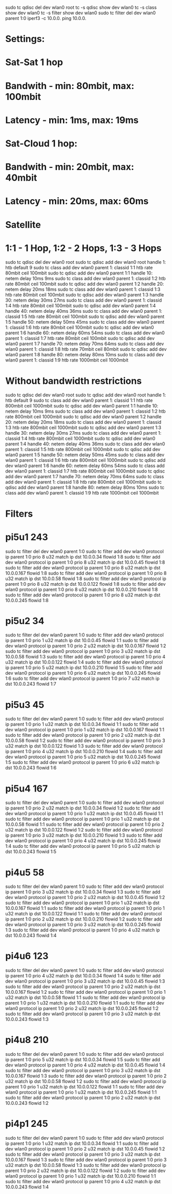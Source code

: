 sudo tc qdisc del dev wlan0 root
tc -s qdisc show dev wlan0
tc -s class show dev wlan0
tc -s filter show dev wlan0
sudo tc filter del dev wlan0 parent 1:0
iperf3 -c 10.0.0.
ping 10.0.0.
# Settings:
# Sat-Sat 1 hop
#   Bandwith - min: 80mbit, max: 100mbit
#   Latency - min: 1ms, max: 19ms
#
# Sat-Cloud 1 hop:
#   Bandwith - min: 20mbit, max: 40mbit
#   Latency - min: 20ms, max: 60ms
#
# Satellite
# 1:1 - 1 Hop, 1:2 - 2 Hops, 1:3 - 3 Hops
sudo tc qdisc del dev wlan0 root
sudo tc qdisc add dev wlan0 root handle 1: htb default 9
sudo tc class add dev wlan0 parent 1: classid 1:1 htb rate 80mbit ceil 100mbit
sudo tc qdisc add dev wlan0 parent 1:1 handle 10: netem delay 10ms 9ms
sudo tc class add dev wlan0 parent 1: classid 1:2 htb rate 80mbit ceil 100mbit
sudo tc qdisc add dev wlan0 parent 1:2 handle 20: netem delay 20ms 18ms
sudo tc class add dev wlan0 parent 1: classid 1:3 htb rate 80mbit ceil 100mbit
sudo tc qdisc add dev wlan0 parent 1:3 handle 30: netem delay 30ms 27ms
sudo tc class add dev wlan0 parent 1: classid 1:4 htb rate 80mbit ceil 100mbit
sudo tc qdisc add dev wlan0 parent 1:4 handle 40: netem delay 40ms 36ms
sudo tc class add dev wlan0 parent 1: classid 1:5 htb rate 80mbit ceil 100mbit
sudo tc qdisc add dev wlan0 parent 1:5 handle 50: netem delay 50ms 45ms
sudo tc class add dev wlan0 parent 1: classid 1:6 htb rate 80mbit ceil 100mbit
sudo tc qdisc add dev wlan0 parent 1:6 handle 60: netem delay 60ms 54ms
sudo tc class add dev wlan0 parent 1: classid 1:7 htb rate 80mbit ceil 100mbit
sudo tc qdisc add dev wlan0 parent 1:7 handle 70: netem delay 70ms 64ms
sudo tc class add dev wlan0 parent 1: classid 1:8 htb rate 70mbit ceil 80mbit
sudo tc qdisc add dev wlan0 parent 1:8 handle 80: netem delay 80ms 10ms
sudo tc class add dev wlan0 parent 1: classid 1:9 htb rate 1000mbit ceil 1000mbit

# Without bandwidth restrictions
sudo tc qdisc del dev wlan0 root
sudo tc qdisc add dev wlan0 root handle 1: htb default 9
sudo tc class add dev wlan0 parent 1: classid 1:1 htb rate 800mbit ceil 1000mbit
sudo tc qdisc add dev wlan0 parent 1:1 handle 10: netem delay 10ms 9ms
sudo tc class add dev wlan0 parent 1: classid 1:2 htb rate 800mbit ceil 1000mbit
sudo tc qdisc add dev wlan0 parent 1:2 handle 20: netem delay 20ms 18ms
sudo tc class add dev wlan0 parent 1: classid 1:3 htb rate 800mbit ceil 1000mbit
sudo tc qdisc add dev wlan0 parent 1:3 handle 30: netem delay 30ms 27ms
sudo tc class add dev wlan0 parent 1: classid 1:4 htb rate 800mbit ceil 1000mbit
sudo tc qdisc add dev wlan0 parent 1:4 handle 40: netem delay 40ms 36ms
sudo tc class add dev wlan0 parent 1: classid 1:5 htb rate 800mbit ceil 1000mbit
sudo tc qdisc add dev wlan0 parent 1:5 handle 50: netem delay 50ms 45ms
sudo tc class add dev wlan0 parent 1: classid 1:6 htb rate 800mbit ceil 1000mbit
sudo tc qdisc add dev wlan0 parent 1:6 handle 60: netem delay 60ms 54ms
sudo tc class add dev wlan0 parent 1: classid 1:7 htb rate 800mbit ceil 1000mbit
sudo tc qdisc add dev wlan0 parent 1:7 handle 70: netem delay 70ms 64ms
sudo tc class add dev wlan0 parent 1: classid 1:8 htb rate 800mbit ceil 1000mbit
sudo tc qdisc add dev wlan0 parent 1:8 handle 80: netem delay 80ms 10ms
sudo tc class add dev wlan0 parent 1: classid 1:9 htb rate 1000mbit ceil 1000mbit

# Filters
# pi5u1 243
sudo tc filter del dev wlan0 parent 1:0
sudo tc filter add dev wlan0 protocol ip parent 1:0 prio 8 u32 match ip dst 10.0.0.34 flowid 1:8
sudo tc filter add dev wlan0 protocol ip parent 1:0 prio 8 u32 match ip dst 10.0.0.45 flowid 1:8
sudo tc filter add dev wlan0 protocol ip parent 1:0 prio 8 u32 match ip dst 10.0.0.167 flowid 1:8
sudo tc filter add dev wlan0 protocol ip parent 1:0 prio 8 u32 match ip dst 10.0.0.58 flowid 1:8
sudo tc filter add dev wlan0 protocol ip parent 1:0 prio 8 u32 match ip dst 10.0.0.122 flowid 1:8
sudo tc filter add dev wlan0 protocol ip parent 1:0 prio 8 u32 match ip dst 10.0.0.210 flowid 1:8
sudo tc filter add dev wlan0 protocol ip parent 1:0 prio 8 u32 match ip dst 10.0.0.245 flowid 1:8

# pi5u2 34
sudo tc filter del dev wlan0 parent 1:0
sudo tc filter add dev wlan0 protocol ip parent 1:0 prio 1 u32 match ip dst 10.0.0.45 flowid 1:1
sudo tc filter add dev wlan0 protocol ip parent 1:0 prio 2 u32 match ip dst 10.0.0.167 flowid 1:2
sudo tc filter add dev wlan0 protocol ip parent 1:0 prio 3 u32 match ip dst 10.0.0.58 flowid 1:3
sudo tc filter add dev wlan0 protocol ip parent 1:0 prio 4 u32 match ip dst 10.0.0.122 flowid 1:4
sudo tc filter add dev wlan0 protocol ip parent 1:0 prio 5 u32 match ip dst 10.0.0.210 flowid 1:5
sudo tc filter add dev wlan0 protocol ip parent 1:0 prio 6 u32 match ip dst 10.0.0.245 flowid 1:6
sudo tc filter add dev wlan0 protocol ip parent 1:0 prio 7 u32 match ip dst 10.0.0.243 flowid 1:7

# pi5u3 45
sudo tc filter del dev wlan0 parent 1:0
sudo tc filter add dev wlan0 protocol ip parent 1:0 prio 1 u32 match ip dst 10.0.0.34 flowid 1:1
sudo tc filter add dev wlan0 protocol ip parent 1:0 prio 1 u32 match ip dst 10.0.0.167 flowid 1:1
sudo tc filter add dev wlan0 protocol ip parent 1:0 prio 2 u32 match ip dst 10.0.0.58 flowid 1:2
sudo tc filter add dev wlan0 protocol ip parent 1:0 prio 3 u32 match ip dst 10.0.0.122 flowid 1:3
sudo tc filter add dev wlan0 protocol ip parent 1:0 prio 4 u32 match ip dst 10.0.0.210 flowid 1:4
sudo tc filter add dev wlan0 protocol ip parent 1:0 prio 5 u32 match ip dst 10.0.0.245 flowid 1:5
sudo tc filter add dev wlan0 protocol ip parent 1:0 prio 6 u32 match ip dst 10.0.0.243 flowid 1:6

# pi5u4 167
sudo tc filter del dev wlan0 parent 1:0
sudo tc filter add dev wlan0 protocol ip parent 1:0 prio 2 u32 match ip dst 10.0.0.34 flowid 1:2
sudo tc filter add dev wlan0 protocol ip parent 1:0 prio 1 u32 match ip dst 10.0.0.45 flowid 1:1
sudo tc filter add dev wlan0 protocol ip parent 1:0 prio 1 u32 match ip dst 10.0.0.58 flowid 1:1
sudo tc filter add dev wlan0 protocol ip parent 1:0 prio 2 u32 match ip dst 10.0.0.122 flowid 1:2
sudo tc filter add dev wlan0 protocol ip parent 1:0 prio 3 u32 match ip dst 10.0.0.210 flowid 1:3
sudo tc filter add dev wlan0 protocol ip parent 1:0 prio 4 u32 match ip dst 10.0.0.245 flowid 1:4
sudo tc filter add dev wlan0 protocol ip parent 1:0 prio 5 u32 match ip dst 10.0.0.243 flowid 1:5

# pi4u5 58
sudo tc filter del dev wlan0 parent 1:0
sudo tc filter add dev wlan0 protocol ip parent 1:0 prio 3 u32 match ip dst 10.0.0.34 flowid 1:3
sudo tc filter add dev wlan0 protocol ip parent 1:0 prio 2 u32 match ip dst 10.0.0.45 flowid 1:2
sudo tc filter add dev wlan0 protocol ip parent 1:0 prio 1 u32 match ip dst 10.0.0.167 flowid 1:1
sudo tc filter add dev wlan0 protocol ip parent 1:0 prio 1 u32 match ip dst 10.0.0.122 flowid 1:1
sudo tc filter add dev wlan0 protocol ip parent 1:0 prio 2 u32 match ip dst 10.0.0.210 flowid 1:2
sudo tc filter add dev wlan0 protocol ip parent 1:0 prio 3 u32 match ip dst 10.0.0.245 flowid 1:3
sudo tc filter add dev wlan0 protocol ip parent 1:0 prio 4 u32 match ip dst 10.0.0.243 flowid 1:4

# pi4u6 123
sudo tc filter del dev wlan0 parent 1:0
sudo tc filter add dev wlan0 protocol ip parent 1:0 prio 4 u32 match ip dst 10.0.0.34 flowid 1:4
sudo tc filter add dev wlan0 protocol ip parent 1:0 prio 3 u32 match ip dst 10.0.0.45 flowid 1:3
sudo tc filter add dev wlan0 protocol ip parent 1:0 prio 2 u32 match ip dst 10.0.0.167 flowid 1:2
sudo tc filter add dev wlan0 protocol ip parent 1:0 prio 1 u32 match ip dst 10.0.0.58 flowid 1:1
sudo tc filter add dev wlan0 protocol ip parent 1:0 prio 1 u32 match ip dst 10.0.0.210 flowid 1:1
sudo tc filter add dev wlan0 protocol ip parent 1:0 prio 2 u32 match ip dst 10.0.0.245 flowid 1:2
sudo tc filter add dev wlan0 protocol ip parent 1:0 prio 3 u32 match ip dst 10.0.0.243 flowid 1:3

# pi4u8 210
sudo tc filter del dev wlan0 parent 1:0
sudo tc filter add dev wlan0 protocol ip parent 1:0 prio 5 u32 match ip dst 10.0.0.34 flowid 1:5
sudo tc filter add dev wlan0 protocol ip parent 1:0 prio 4 u32 match ip dst 10.0.0.45 flowid 1:4
sudo tc filter add dev wlan0 protocol ip parent 1:0 prio 3 u32 match ip dst 10.0.0.167 flowid 1:3
sudo tc filter add dev wlan0 protocol ip parent 1:0 prio 2 u32 match ip dst 10.0.0.58 flowid 1:2
sudo tc filter add dev wlan0 protocol ip parent 1:0 prio 1 u32 match ip dst 10.0.0.122 flowid 1:1
sudo tc filter add dev wlan0 protocol ip parent 1:0 prio 1 u32 match ip dst 10.0.0.245 flowid 1:1
sudo tc filter add dev wlan0 protocol ip parent 1:0 prio 2 u32 match ip dst 10.0.0.243 flowid 1:2

# pi4p1 245
sudo tc filter del dev wlan0 parent 1:0
sudo tc filter add dev wlan0 protocol ip parent 1:0 prio 1 u32 match ip dst 10.0.0.34 flowid 1:1
sudo tc filter add dev wlan0 protocol ip parent 1:0 prio 2 u32 match ip dst 10.0.0.45 flowid 1:2
sudo tc filter add dev wlan0 protocol ip parent 1:0 prio 3 u32 match ip dst 10.0.0.167 flowid 1:3
sudo tc filter add dev wlan0 protocol ip parent 1:0 prio 3 u32 match ip dst 10.0.0.58 flowid 1:3
sudo tc filter add dev wlan0 protocol ip parent 1:0 prio 2 u32 match ip dst 10.0.0.122 flowid 1:2
sudo tc filter add dev wlan0 protocol ip parent 1:0 prio 1 u32 match ip dst 10.0.0.210 flowid 1:1
sudo tc filter add dev wlan0 protocol ip parent 1:0 prio 4 u32 match ip dst 10.0.0.243 flowid 1:4

